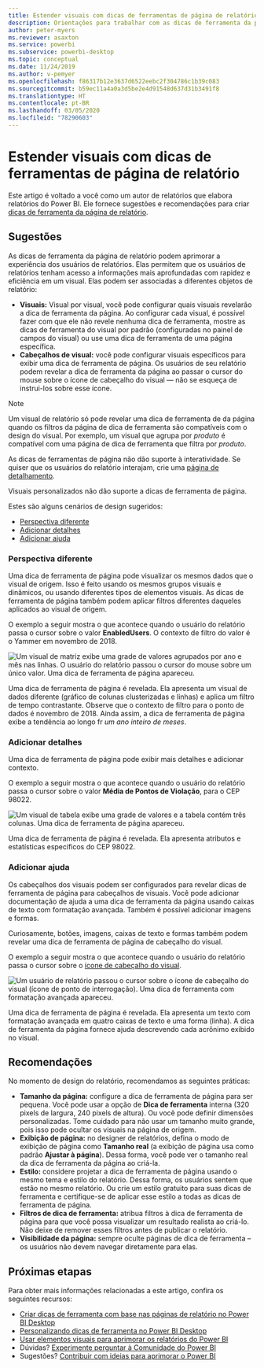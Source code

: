 ```yaml
---
title: Estender visuais com dicas de ferramentas de página de relatório
description: Orientações para trabalhar com as dicas de ferramenta da página de relatório.
author: peter-myers
ms.reviewer: asaxton
ms.service: powerbi
ms.subservice: powerbi-desktop
ms.topic: conceptual
ms.date: 11/24/2019
ms.author: v-pemyer
ms.openlocfilehash: f86317b12e3637d6522eebc2f304786c1b39c083
ms.sourcegitcommit: b59ec11a4a0a3d5be2e4d91548d637d31b3491f8
ms.translationtype: HT
ms.contentlocale: pt-BR
ms.lasthandoff: 03/05/2020
ms.locfileid: "78290603"
---
```

# <a name="extend-visuals-with-report-page-tooltips"></a>Estender visuais com dicas de ferramentas de página de relatório

Este artigo é voltado a você como um autor de relatórios que elabora relatórios do Power BI. Ele fornece sugestões e recomendações para criar [dicas de ferramenta da página de relatório](../desktop-tooltips.md).

## <a name="suggestions"></a>Sugestões

As dicas de ferramenta da página de relatório podem aprimorar a experiência dos usuários de relatórios. Elas permitem que os usuários de relatórios tenham acesso a informações mais aprofundadas com rapidez e eficiência em um visual. Elas podem ser associadas a diferentes objetos de relatório:

- **Visuais:** Visual por visual, você pode configurar quais visuais revelarão a dica de ferramenta da página. Ao configurar cada visual, é possível fazer com que ele não revele nenhuma dica de ferramenta, mostre as dicas de ferramenta do visual por padrão (configuradas no painel de campos do visual) ou use uma dica de ferramenta de uma página específica.
- **Cabeçalhos de visual:** você pode configurar visuais específicos para exibir uma dica de ferramenta de página. Os usuários de seu relatório podem revelar a dica de ferramenta da página ao passar o cursor do mouse sobre o ícone de cabeçalho do visual — não se esqueça de instrui-los sobre esse ícone.

> [!NOTE]
> Um visual de relatório só pode revelar uma dica de ferramenta de da página quando os filtros da página de dica de ferramenta são compatíveis com o design do visual. Por exemplo, um visual que agrupa por _produto_ é compatível com uma página de dica de ferramenta que filtra por _produto_.
>
> As dicas de ferramentas de página não dão suporte à interatividade. Se quiser que os usuários do relatório interajam, crie uma [página de detalhamento](../desktop-drillthrough.md).
>
> Visuais personalizados não dão suporte a dicas de ferramenta de página.

Estes são alguns cenários de design sugeridos:

- [Perspectiva diferente](#different-perspective)
- [Adicionar detalhes](#add-detail)
- [Adicionar ajuda](#add-help)

### <a name="different-perspective"></a>Perspectiva diferente

Uma dica de ferramenta de página pode visualizar os mesmos dados que o visual de origem. Isso é feito usando os mesmos grupos visuais e dinâmicos, ou usando diferentes tipos de elementos visuais. As dicas de ferramenta de página também podem aplicar filtros diferentes daqueles aplicados ao visual de origem.

O exemplo a seguir mostra o que acontece quando o usuário do relatório passa o cursor sobre o valor **EnabledUsers**. O contexto de filtro do valor é o Yammer em novembro de 2018.

![Um visual de matriz exibe uma grade de valores agrupados por ano e mês nas linhas. O usuário do relatório passou o cursor do mouse sobre um único valor. Uma dica de ferramenta de página apareceu.](media/report-page-tooltips/suggestion-different-perspective.png)

Uma dica de ferramenta de página é revelada. Ela apresenta um visual de dados diferente (gráfico de colunas clusterizadas e linhas) e aplica um filtro de tempo contrastante. Observe que o contexto de filtro para o ponto de dados é novembro de 2018. Ainda assim, a dica de ferramenta de página exibe a tendência ao longo fr _um ano inteiro de meses_.

### <a name="add-detail"></a>Adicionar detalhes

Uma dica de ferramenta de página pode exibir mais detalhes e adicionar contexto.

O exemplo a seguir mostra o que acontece quando o usuário do relatório passa o cursor sobre o valor **Média de Pontos de Violação**, para o CEP 98022.

![Um visual de tabela exibe uma grade de valores e a tabela contém três colunas. Uma dica de ferramenta de página apareceu.](media/report-page-tooltips/suggestion-add-details.png)

Uma dica de ferramenta de página é revelada. Ela apresenta atributos e estatísticas específicos do CEP 98022.

### <a name="add-help"></a>Adicionar ajuda

Os cabeçalhos dos visuais podem ser configurados para revelar dicas de ferramenta de página para cabeçalhos de visuais. Você pode adicionar documentação de ajuda a uma dica de ferramenta da página usando caixas de texto com formatação avançada. Também é possível adicionar imagens e formas.

Curiosamente, botões, imagens, caixas de texto e formas também podem revelar uma dica de ferramenta de página de cabeçalho do visual.

O exemplo a seguir mostra o que acontece quando o usuário do relatório passa o cursor sobre o [ícone de cabeçalho do visual](../desktop-visual-elements-for-reports.md).

![Um usuário de relatório passou o cursor sobre o ícone de cabeçalho do visual (ícone de ponto de interrogação). Uma dica de ferramenta com formatação avançada apareceu.](media/report-page-tooltips/suggestion-add-help.png)

Uma dica de ferramenta de página é revelada. Ela apresenta um texto com formatação avançada em quatro caixas de texto e uma forma (linha). A dica de ferramenta da página fornece ajuda descrevendo cada acrônimo exibido no visual.

## <a name="recommendations"></a>Recomendações

No momento de design do relatório, recomendamos as seguintes práticas:

- **Tamanho da página:** configure a dica de ferramenta de página para ser pequena. Você pode usar a opção de **Dica de ferramenta** interna (320 pixels de largura, 240 pixels de altura). Ou você pode definir dimensões personalizadas. Tome cuidado para não usar um tamanho muito grande, pois isso pode ocultar os visuais na página de origem.
- **Exibição de página:** no designer de relatórios, defina o modo de exibição de página como **Tamanho real** (a exibição de página usa como padrão **Ajustar à página**). Dessa forma, você pode ver o tamanho real da dica de ferramenta da página ao criá-la.
- **Estilo:** considere projetar a dica de ferramenta de página usando o mesmo tema e estilo do relatório. Dessa forma, os usuários sentem que estão no mesmo relatório. Ou crie um estilo gratuito para suas dicas de ferramenta e certifique-se de aplicar esse estilo a todas as dicas de ferramenta de página.
- **Filtros de dica de ferramenta:** atribua filtros à dica de ferramenta de página para que você possa visualizar um resultado realista ao criá-lo. Não deixe de remover esses filtros antes de publicar o relatório.
- **Visibilidade da página:** sempre oculte páginas de dica de ferramenta – os usuários não devem navegar diretamente para elas.

## <a name="next-steps"></a>Próximas etapas

Para obter mais informações relacionadas a este artigo, confira os seguintes recursos:

- [Criar dicas de ferramenta com base nas páginas de relatório no Power BI Desktop](../desktop-tooltips.md)
- [Personalizando dicas de ferramenta no Power BI Desktop](../desktop-custom-tooltips.md)
- [Usar elementos visuais para aprimorar os relatórios do Power BI](../desktop-visual-elements-for-reports.md)
- Dúvidas? [Experimente perguntar à Comunidade do Power BI](https://community.powerbi.com/)
- Sugestões? [Contribuir com ideias para aprimorar o Power BI](https://ideas.powerbi.com/)
